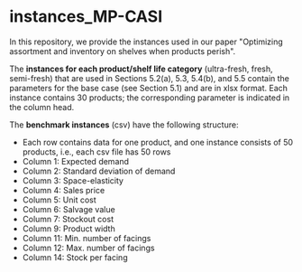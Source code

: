 # instances_MP-CASI
In this repository, we provide the instances used in our paper "Optimizing assortment and inventory on shelves when products perish".

The **instances for each product/shelf life category** (ultra-fresh, fresh, semi-fresh) that are used in Sections 5.2(a), 5.3, 5.4(b), and 5.5 contain the parameters for the base case (see Section 5.1) and are in xlsx format. Each instance contains 30 products; the corresponding parameter is indicated in the column head.

The **benchmark instances** (csv) have the following structure:
+ Each row contains data for one product, and one instance consists of 50 products, i.e., each csv file has 50 rows
+ Column 1: Expected demand
+ Column 2: Standard deviation of demand
+ Column 3: Space-elasticity
+ Column 4: Sales price
+ Column 5: Unit cost
+ Column 6: Salvage value
+ Column 7: Stockout cost
+ Column 9: Product width
+ Column 11: Min. number of facings
+ Column 12: Max. number of facings
+ Column 14: Stock per facing
